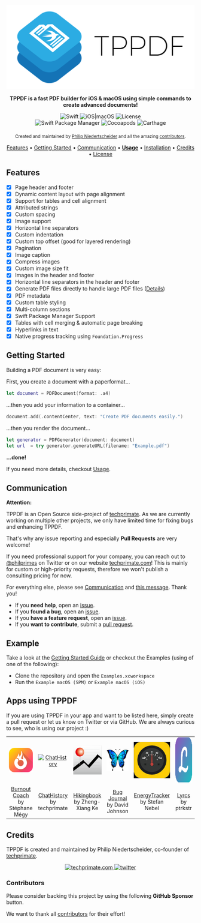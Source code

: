 <p align="center">
	<img src="https://raw.githubusercontent.com/techprimate/tppdf/main/resources/header.png" alt="TPPDF">
</p>

<p align="center">
	<b>
	TPPDF is a fast PDF builder for iOS & macOS using simple commands to create advanced documents!
	</b>
</p>

<div align="center">
	<img src="https://img.shields.io/badge/language-Swift-orange.svg?style=flat-square" alt="Swift"/>
	<img src="https://img.shields.io/badge/platforms-iOS|macOS-lightgrey.svg?style=flat-square" alt="iOS|macOS"/>
	<img src="https://img.shields.io/badge/license-MIT-lightgrey.svg?style=flat-square" alt="License"/>
</div>

<div align="center">
	<img src="https://img.shields.io/badge/SPM-compatible-brightgreen.svg?style=flat-square" alt="Swift Package Manager"/>
	<img src="https://img.shields.io/cocoapods/v/TPPDF.svg?style=flat-square" alt="Cocoapods"/>
	<img src="https://img.shields.io/badge/Carthage-compatible-blue.svg?style=flat-square" alt="Carthage"/>
</div>

<p align="center">
    <sub>Created and maintained by <a href="https://github.com/philprime">Philip Niedertscheider</a> and all the amazing <a href="https://github.com/techprimate/TPPDF/graphs/contributors">contributors</a>.</sub>
</p>

<p align="center">
  <a href="#features">Features</a>
  • <a href="#getting-started">Getting Started</a>
  • <a href="#communication">Communication</a>
  • <a href="https://github.com/techprimate/TPPDF/blob/main/Documentation/Usage.md"><strong>Usage</strong></a>
  • <a href="https://github.com/techprimate/TPPDF/blob/main/Documentation/Installation.md">Installation</a>
  • <a href="#credits">Credits</a>
  • <a href="https://github.com/techprimate/TPPDF/blob/master/LICENSE">License</a>
</p>

## Features

- [x] Page header and footer
- [x] Dynamic content layout with page alignment
- [x] Support for tables and cell alignment
- [x] Attributed strings
- [x] Custom spacing
- [x] Image support
- [x] Horizontal line separators
- [x] Custom indentation
- [x] Custom top offset (good for layered rendering)
- [x] Pagination
- [x] Image caption
- [x] Compress images
- [x] Custom image size fit
- [x] Images in the header and footer
- [x] Horizontal line separators in the header and footer
- [x] Generate PDF files directly to handle large PDF files ([Details](http://stackoverflow.com/questions/14691264/how-can-i-lower-memory-climb-when-generating-large-pdfs))
- [x] PDF metadata
- [x] Custom table styling
- [x] Multi-column sections
- [x] Swift Package Manager Support
- [x] Tables with cell merging & automatic page breaking
- [x] Hyperlinks in text
- [x] Native progress tracking using `Foundation.Progress`

## Getting Started

Building a PDF document is very easy:

First, you create a document with a paperformat...

```swift
let document = PDFDocument(format: .a4)
```

...then you add your information to a container...

```swift
document.add(.contentCenter, text: "Create PDF documents easily.")
```

...then you render the document...

```swift
let generator = PDFGenerator(document: document)
let url  = try generator.generateURL(filename: "Example.pdf")
```

**...done!**

If you need more details, checkout [Usage](https://github.com/techprimate/TPPDF/blob/main/Documentation/Usage.md).

## Communication

**Attention:**

TPPDF is an Open Source side-project of [techprimate](https://techprimate.com/).
As we are currently working on multiple other projects, we only have limited time for fixing bugs and enhancing TPPDF.

That's why any issue reporting and especially **Pull Requests** are very welcome!

If you need professional support for your company, you can reach out to [@philprimes](https://twitter.com/philprimes) on Twitter or on our website [techprimate.com](https://techprimate.com/contact)!
This is mainly for custom or high-priority requests, therefore we won't publish a consulting pricing for now.

For everything else, please see [Communication](#communication) and [this message](https://github.com/techprimate/TPPDF/issues/250). Thank you!

- If you **need help**, open an [issue](https://github.com/techprimate/TPPDF/issues/new?template=bug_report.md).
- If you **found a bug**, open an [issue](https://github.com/techprimate/TPPDF/issues/new?template=bug_report.md).
- If you **have a feature request**, open an [issue](https://github.com/techprimate/TPPDF/issues/new?template=feature_request.md).
- If you **want to contribute**, submit a [pull request](https://github.com/techprimate/TPPDF/compare).

## Example

Take a look at the [Getting Started Guide](https://github.com/techprimate/TPPDF/blob/main/Documentation/Usage.md#getting-started) or checkout the Examples (using of one of the following):

- Clone the repository and open the `Examples.xcworkspace`
- Run the `Example macOS (SPM)` or `Example macOS (iOS)`

## Apps using TPPDF

If you are using TPPDF in your app and want to be listed here, simply create a pull request or let us know on Twitter or via GitHub. We are always curious to see, who is using our project :)

<table>
  <tr>
    <td align="center">
      <a href="https://itunes.apple.com/app/id1495886665">
        <img src="https://raw.githubusercontent.com/techprimate/TPPDF/main/resources/apps/BurnoutCoach.png" alt="Burnout Coach"/>
      </a>
    </td>
    <td align="center">
      <a href="https://itunes.apple.com/app/id1464880768">
        <img src="https://raw.githubusercontent.com/techprimate/TPPDF/main/resources/apps/ChatHistory.png" alt="ChatHistory"/>
      </a>
    </td>
    <td align="center">
      <a href="https://itunes.apple.com/app/id1464880768">
        <img src="https://raw.githubusercontent.com/techprimate/tppdf/main/resources/apps/Hikingbook.png" alt="Hikingbook"/>
      </a>
    </td>
    <td align="center">
      <a href="https://itunes.apple.com/us/app/bug-journal/id1232077952">
        <img src="https://raw.githubusercontent.com/techprimate/tppdf/main/resources/apps/Bug_Journal.png" alt="Bug Journal"/>
      </a>
    </td>
    <td align="center">
      <a href="https://itunes.apple.com/de/app/energy-tracker/id1193010972">
        <img src="https://raw.githubusercontent.com/techprimate/tppdf/main/resources/apps/EnergyTracker.jpg" alt="EnergyTracker"/>
      </a>
    </td>
  	<td align="center">
      <a href="https://apps.apple.com/us/app/lyrcs/id1599888045">
        <img src="https://raw.githubusercontent.com/techprimate/tppdf/main/resources/apps/Lyrcs.svg" alt="Lyrcs" height=120 />
      </a>
    </td>
  </tr>
  <tr>
    <td align="center">
      <a href="https://itunes.apple.com/app/id1464880768">Burnout Coach</strong></a><br>
      by Stéphane Mégy
    </td>
    <td align="center">
      <a href="https://itunes.apple.com/app/id1464880768">ChatHistory</a><br>
      by techprimate
    </td>
    <td align="center">
      <a href="https://itunes.apple.com/app/id1067838748">Hikingbook</a><br>
      by Zheng-Xiang Ke
    </td>
    <td align="center">
      <a href="https://itunes.apple.com/us/app/bug-journal/id1232077952">Bug Journal</a><br>
      by David Johnson
    </td>
    <td align="center">
      <a href="https://itunes.apple.com/de/app/energy-tracker/id1193010972">EnergyTracker</a><br>
      by Stefan Nebel
    </td>
    <td align="center">
      <a href="https://apps.apple.com/us/app/lyrcs/id1599888045">Lyrcs</a><br>
      by ptrkstr
    </td>
  </tr>
</table>

## Credits

TPPDF is created and maintained by Philip Niedertscheider, co-founder of [techprimate](https://www.github.com/techprimate).

<p align="center">
	<a href="https://www.techprimate.com">
		<img src="https://img.shields.io/badge/www-techprimate.com-lightgrey.svg?style=flat-square" alt="techprimate.com">
	</a>
	<a href="http://twitter.com/techprimate">
	    <img src="https://img.shields.io/badge/twitter-@techprimate-blue.svg?style=flat-square" alt="twitter">
	</a>
</p>

### Contributors

Please consider backing this project by using the following **GitHub Sponsor** button.

We want to thank all [contributors](https://github.com/techprimate/TPPDF/graphs/contributors) for their effort!
